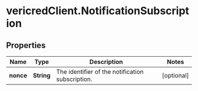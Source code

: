 # vericredClient.NotificationSubscription

## Properties
Name | Type | Description | Notes
------------ | ------------- | ------------- | -------------
**nonce** | **String** | The identifier of the notification subscription. | [optional] 



